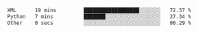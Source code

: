 
<!--START_SECTION:waka-->

```txt
XML      19 mins         ██████████████████░░░░░░░   72.37 %
Python   7 mins          ███████░░░░░░░░░░░░░░░░░░   27.34 %
Other    0 secs          ░░░░░░░░░░░░░░░░░░░░░░░░░   00.29 %
```

<!--END_SECTION:waka-->
